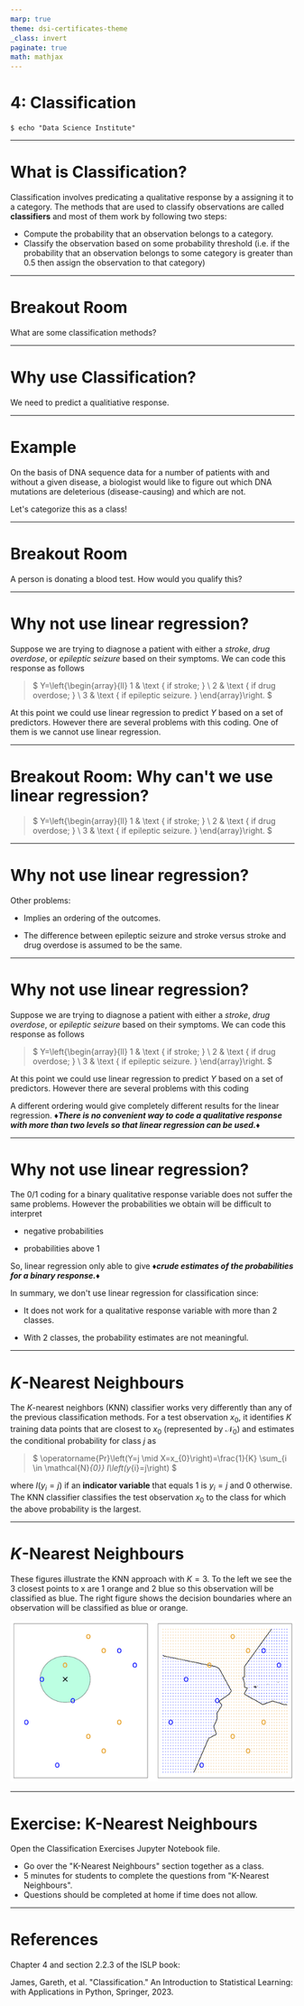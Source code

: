 ```yaml
---
marp: true
theme: dsi-certificates-theme
_class: invert
paginate: true
math: mathjax
---
```


# 4: Classification

```code
$ echo "Data Science Institute"
```

---

# What is Classification?

Classification involves predicating a qualitative response by a assigning it to a category. The methods that are used to classify observations are called **classifiers** and most of them work by following two steps:

-   Compute the probability that an observation belongs to a category.
-   Classify the observation based on some probability threshold (i.e. if the probability that an observation belongs to some category is greater than 0.5 then assign the observation to that category)

---

# Breakout Room

What are some classification methods?

---

# Why use Classification?

We need to predict a qualitiative response.

---

# Example
On the basis of DNA sequence data for a number of patients with and without a given disease, a biologist would like to figure out which DNA mutations are deleterious (disease-causing) and which are not.

Let's categorize this as a class!

---

# Breakout Room

A person is donating a blood test. How would you qualify this?

---

# Why not use linear regression?

Suppose we are trying to diagnose a patient with either a *stroke*, *drug overdose*, or *epileptic seizure* based on their symptoms. We can code this response as follows 
> $
    Y=\left\{\begin{array}{ll}
1 & \text { if stroke; } \\
2 & \text { if drug overdose; } \\
3 & \text { if epileptic seizure. }
\end{array}\right.
$

At this point we could use linear regression to predict $Y$ based on a set of predictors. However there are several problems with this coding. One of them is we cannot use linear regression.

---

# Breakout Room: Why can't we use linear regression?

> $
    Y=\left\{\begin{array}{ll}
1 & \text { if stroke; } \\
2 & \text { if drug overdose; } \\
3 & \text { if epileptic seizure. }
\end{array}\right.
$


---

# Why not use linear regression?

Other problems:
-   Implies an ordering of the outcomes.

-   The difference between epileptic seizure and stroke versus stroke and drug overdose is assumed to be the same.

---

# Why not use linear regression?

Suppose we are trying to diagnose a patient with either a *stroke*, *drug overdose*, or *epileptic seizure* based on their symptoms. We can code this response as follows 
> $
    Y=\left\{\begin{array}{ll}
1 & \text { if stroke; } \\
2 & \text { if drug overdose; } \\
3 & \text { if epileptic seizure. }
\end{array}\right.
$

At this point we could use linear regression to predict $Y$ based on a set of predictors. However there are several problems with this coding

A different ordering would give completely different results for the linear regression. _**♦️There is no convenient way to code a qualitative response with more than two levels so that linear regression can be used.♦️**_

---

# Why not use linear regression?

The 0/1 coding for a binary qualitative response variable does not suffer the same problems. However the probabilities we obtain will be difficult to interpret

-   negative probabilities

-   probabilities above 1

So, linear regression only able to give _**♦️crude estimates of the probabilities for a binary response.♦️**_

In summary, we don't use linear regression for classification since:

-   It does not work for a qualitative response variable with more than 2 classes.

-   With 2 classes, the probability estimates are not meaningful.

---

# $K$-Nearest Neighbours

The $K$-nearest neighbors (KNN) classifier works very differently than any of the previous classification methods. For a test observation $x_0$, it identifies $K$ training data points that are closest to $x_0$ (represented by $\mathcal{N}_0$) and estimates the conditional probability for class $j$ as 

> $
\operatorname{Pr}\left(Y=j \mid X=x_{0}\right)=\frac{1}{K} \sum_{i \in \mathcal{N}_{0}} I\left(y_{i}=j\right)
$

where $I(y_i = j)$ if an **indicator variable** that equals 1 is $y_i = j$ and 0 otherwise. The KNN classifier classifies the test observation $x_0$ to the class for which the above probability is the largest.

---

# $K$-Nearest Neighbours

These figures illustrate the KNN approach with $K=3$. To the left we see the 3 closest points to x are 1 orange and 2 blue so this observation will be classified as blue. The right figure shows the decision boundaries where an observation will be classified as blue or orange.

![](images/KNN1.png)

---

# Exercise: K-Nearest Neighbours

Open the Classification Exercises Jupyter Notebook file.

-   Go over the "K-Nearest Neighbours" section together as a class.
-   5 minutes for students to complete the questions from "K-Nearest Neighbours".
-   Questions should be completed at home if time does not allow.

---

# References

Chapter 4 and section 2.2.3 of the ISLP book:

James, Gareth, et al. "Classification." An Introduction to Statistical Learning: with Applications in Python, Springer, 2023.
